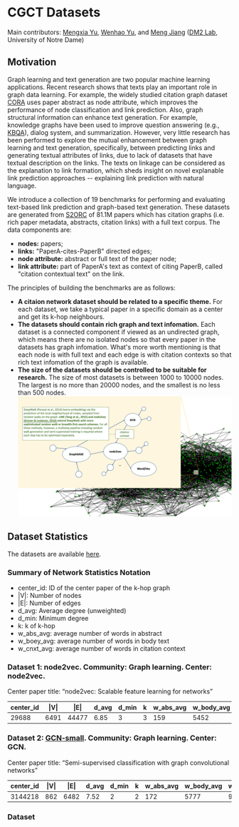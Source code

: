 # CGCT Datasets
Main contributors: [Mengxia Yu](myu2@nd.edu), [Wenhao Yu](wyu1@nd.edu), and [Meng Jiang](mjiang2@nd.edu) ([DM2 Lab](http://www.meng-jiang.com/lab.html), University of Notre Dame)

## Motivation
Graph learning and text generation are two popular machine learning applications. Recent research shows that texts play an important role in graph data learning. For example, the widely studied citation graph dataset [CORA](https://github.com/tkipf/pygcn/tree/master/data/cora) uses paper abstract as node attribute, which improves the performance of node classification and link prediction. Also, graph structural information can enhance text generation. For example, knowledge graphs have been used to improve question answering (e.g., [KBQA](https://github.com/svakulenk0/KBQA)), dialog system, and summarization. However, very little research has been performed to explore the mutual enhancement between graph learning and text generation, specifically, between predicting links and generating textual attributes of links, due to lack of datasets that have textual description on the links. The texts on linkage can be considered as the explanation to link formation, which sheds insight on novel explanable link prediction approaches -- explaining link prediction with natural language.

We introduce a collection of 19 benchmarks for performing and evaluating text-based link prediction and graph-based text generation. These datasets are generated from [S2ORC](https://github.com/allenai/s2orc) of 81.1M papers which has citation graphs (i.e. rich paper metadata, abstracts, citation links) with a full text corpus. The data components are:
- **nodes:** papers;
- **links:** "PaperA-cites-PaperB" directed edges;
- **node attribute:** abstract or full text of the paper node;
- **link attribute:** part of PaperA's text as context of citing PaperB, called "citation contextual text" on the link.

The principles of building the benchmarks are as follows:
- **A citaion network dataset should be related to a specific theme.** For each dataset, we take a typical paper in a specific domain as a center and get its k-hop neighbours.
- **The datasets should contain rich graph and text infomation.**  Each dataset is a connected component if viewed as an undirected graph, which means there are no isolated nodes so that every paper in the datasets has graph infomation. What's more worth mentioning is that each node is with full text and each edge is with citation contexts so that rich text infomation of the graph is available.
- **The size of the datasets should be controlled to be suitable for research.** The size of most datasets is between 1000 to 10000 nodes. The largest is no more than 20000 nodes, and the smallest is no less than 500 nodes.
![graph example](./resources/graph_example_1.png)

## Dataset Statistics
The datasets are available [here](https://drive.google.com/drive/folders/1MPA93HmyHX_unV0vME91-6O4u1PkQf27?usp=sharing).

### Summary of Network Statistics Notation
- center_id: ID of the center paper of the k-hop graph
- \|V\|: Number of  nodes
- \|E\|: Number of edges
- d_avg: Average degree (unweighted)
- d_min: Minimum degree
- k: k of k-hop
- w_abs_avg: average number of words in abstract
- w_boey_avg: average number of words in body text
- w_cnxt_avg: average number of words in citation context

### Dataset 1: node2vec. Community: Graph learning. Center: node2vec.
Center paper title: “node2vec: Scalable feature learning for networks”

| center_id | \|V\| | \|E\| | d_avg | d_min | k | w_abs_avg | w_body_avg | w_cnxt_avg |
|------------|-------|-------|-------|-------|---|-----------|------------|------------|
| 29688     |  6491    | 44477 | 6.85  |  3     |  3 |       159    |    5452        |       96     |


### Dataset 2: [GCN-small](https://github.com/dmsquare/CiteExplainer/tree/master/CGCT-GCN-small). Community: Graph learning. Center: GCN.

Center paper title: “Semi-supervised classification with graph convolutional networks”

| center_id | \|V\| | \|E\| | d_avg | d_min | k | w_abs_avg | w_body_avg | w_cnxt_avg |
|------------|-------|-------|-------|-------|---|-----------|------------|------------|
| 3144218  |  862    |  6482  | 7.52  |  2     |  2 |       172    |    5777        |       94     |

### Dataset 





